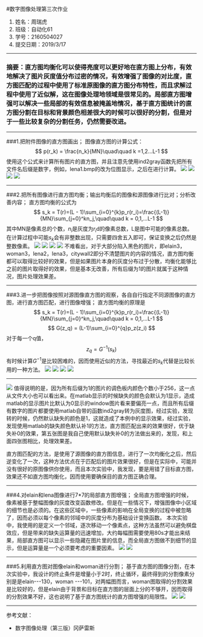 #数字图像处理第三次作业
1. 姓名：周瑞虎
2. 班级：自动化61
3. 学号：2160504027
4. 提交日期：2019/3/17
***
###       摘要：直方图均衡化可以使得亮度可以更好地在直方图上分布，有效地解决了图片灰度值分布过密的情况，有效增强了图像的对比度，直方图匹配的过程中使用了标准原图像的直方图分布特性，而且求解过程中使用了近似解，这在图像处理地领域是很常见的。局部直方图增强可以解决一些局部的有效信息被掩盖地情况，基于直方图统计的直方图分割在目标和背景颜色相差很大的时候可以很好的分割，但是对于一些比较复杂的分割任务，仍然需要改进。
***
###1.把附件图像的直方图画出；
图像直方图的计算公式：	
$$
p(r_k) = \frac{n_k}{MN}\quad\quad k =1,2...L-1
$$
使用这个公式来计算所有图片的直方图，并且注意先使用ind2gray函数先把所有文件名后缀是数字，例如，lena1.bmp的改为位图显示，之后在进行计算。
![](https://i.imgur.com/47N4e5s.png)
![](https://i.imgur.com/TicU95T.png)
![](https://i.imgur.com/JgYKulC.png)
![](https://i.imgur.com/AAhKcjE.png)

***
###2.把所有图像进行直方图均衡；输出均衡后的图像和源图像进行比对；分析改善内容；
直方图均衡的公式为
$$
s_k  = T(r)=(L - 1)\sum_{i=0}^{k}p_r(r_i)=\frac{(L-1)}{MN}\sum_{j=0}^kn_j,\quad\quad k = 0,1,...L-1
$$
其中MN是像素总的个数，$n_i$是灰度为$r_i$d的像素总数，L是图中可能的像素总数。在计算过程中可能$s_k$会有非整数出现，只需要四舍五入即可，保证变换之后仍然是整数像素。
![](https://i.imgur.com/5AzMvAV.jpg)
![](https://i.imgur.com/PYAS9C4.jpg)
![](https://i.imgur.com/vHJR8OV.jpg)
![](https://i.imgur.com/g4GeYnm.jpg)
不难看出，对于大部分陷入黑色的图片，即elain3，woman3，lena2，lena3，citywall2即分不清楚图片的内容的情况，直方图均衡都可以取得比较好的效果，但是如果图片本身的灰度分布过于分散，均衡化能够比之前的图片取得好的效果，但是基本无改善，所有后缀为1的图片就属于这种情况，图片处理效果差。

***
###3.进一步把图像按照对源图像直方图的观察，各自自行指定不同源图像的直方图，进行直方图匹配，进行图像增强；
直方图均衡的原理是
$$
s_k  = T(r)=(L - 1)\sum_{i=0}^{k}p_r(r_i)=\frac{(L-1)}{MN}\sum_{j=0}^kn_j,\quad\quad k = 0,1,...L-1
$$
$$
G(z_q) = (L-1)\sum_{i=0}^{q}p_z(z_i)
$$
对于每一个q值，
$$
z_q=G^{-1}(s_k)
$$
有时候计算$G^{-1}$是比较困难的，因而使用近似的方法，寻找最近的$s_k$代替是比较长用的一种方法。
![](https://i.imgur.com/aEC24JG.jpg)
![](https://i.imgur.com/wTJmA9m.jpg)
![](https://i.imgur.com/cVcO5HO.jpg)
![](https://i.imgur.com/rCHyzxr.jpg)
***
![](https://i.imgur.com/p1NMxfj.jpg)
值得说明的是，因为所有后缀为1的图片的调色板内颜色个数小于256，这一点从文件大小也可以看出来。在matlab显示的时候缺失的颜色会默认为1显示，造成matlab的显示图片比默认为0显示的window图片看来要偏亮一点，而且所有后缀有数字的图片都要使用matlab自带的函数ind2gray转为灰度图，经过实验，发现转的时候，仍然默认缺失的颜色是1，这就造成了本例中的显示效果，经过实验，发现使用matlab的缺失颜色默认补1的方法，直方图匹配出来的效果很好，优于缺失补0的效果，第五张图是我自己使用默认缺失补0的方法做出来的，发现，和上面四张图相比，处理效果差。

直方图匹配的方法，是使用了源图像的直方图信息，进行了一次均衡化之后，然后逆变化了一次，这种方法优点在于匹配后的图片效果很好，但是在实际中，可能并没有很好的原图像供你使用，而且本次实验中，我发现，要是用错了目标直方图，效果还不如直方图均衡化，因而使用要确保目的直方图正确合理。
***
###4.对elain和lena图像进行7*7的局部直方图增强；
全局直方图增强的时候，像素被基于整幅图像的灰度改变函数修改。但是在一些情况下，增强图像中小区域的细节也是必须的。在这些区域中，一些像素的影响在全局变换的过程中被忽略了，因而必须以每个像素的邻域中的灰度分布为基础设计变换函数。
本次实验中，我使用的是定义一个邻域，逐次移动一个像素点，这种方法虽然可以避免棋盘效应，但是带来的缺失运算量的迅速增加，大约每幅图需要使用80s才能出来结果，局部直方图可以显示一些隐藏在图片里的信息，而全局直方图做不到细节的显示，但是运算量是一个必须要考虑的重要因素。
![](https://i.imgur.com/PWStMO2.png)
![](https://i.imgur.com/W8woa5d.png)
***
###5.利用直方图对图像elain和woman进行分割；
基于直方图的图像分割，在本次实验中，我设计的终止条件是增量小于2时，终止循环，最终得到的分割像素分别是是elain---130，woman ---101，对两幅图而言，woman图取得的分割效果是比较好的，但是elain由于背景和目标在直方图的层面上分的不够开，因而取得的分割效果不好，这也说明了基于直方图统计的直方图增强的局限性。
![](https://i.imgur.com/CVDyCW9.png)
![](https://i.imgur.com/ruSnzbP.png)

***
参考文献：
- 数字图像处理（第三版）冈萨雷斯

